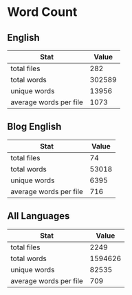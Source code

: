 # Word Count

## English

Stat | Value
---- | -----
total files | 282
total words | 302589
unique words | 13956
average words per file | 1073

## Blog English

Stat | Value
---- | -----
total files | 74
total words | 53018
unique words | 6395
average words per file | 716

## All Languages

Stat | Value
---- | -----
total files | 2249
total words | 1594626
unique words | 82535
average words per file | 709
